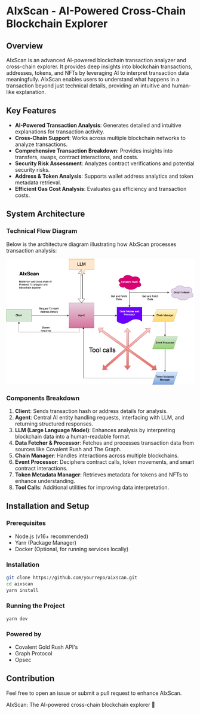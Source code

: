 # AIxScan - AI-Powered Cross-Chain Blockchain Explorer

## Overview
AIxScan is an advanced AI-powered blockchain transaction analyzer and cross-chain explorer. It provides deep insights into blockchain transactions, addresses, tokens, and NFTs by leveraging AI to interpret transaction data meaningfully. AIxScan enables users to understand what happens in a transaction beyond just technical details, providing an intuitive and human-like explanation.

## Key Features
- **AI-Powered Transaction Analysis**: Generates detailed and intuitive explanations for transaction activity.
- **Cross-Chain Support**: Works across multiple blockchain networks to analyze transactions.
- **Comprehensive Transaction Breakdown**: Provides insights into transfers, swaps, contract interactions, and costs.
- **Security Risk Assessment**: Analyzes contract verifications and potential security risks.
- **Address & Token Analysis**: Supports wallet address analytics and token metadata retrieval.
- **Efficient Gas Cost Analysis**: Evaluates gas efficiency and transaction costs.

## System Architecture
### Technical Flow Diagram
Below is the architecture diagram illustrating how AIxScan processes transaction analysis:

![AIxScan Architecture](./aixscan.png)

### Components Breakdown
1. **Client**: Sends transaction hash or address details for analysis.
2. **Agent**: Central AI entity handling requests, interfacing with LLM, and returning structured responses.
3. **LLM (Large Language Model)**: Enhances analysis by interpreting blockchain data into a human-readable format.
4. **Data Fetcher & Processor**: Fetches and processes transaction data from sources like Covalent Rush and The Graph.
5. **Chain Manager**: Handles interactions across multiple blockchains.
6. **Event Processor**: Deciphers contract calls, token movements, and smart contract interactions.
7. **Token Metadata Manager**: Retrieves metadata for tokens and NFTs to enhance understanding.
8. **Tool Calls**: Additional utilities for improving data interpretation.

## Installation and Setup
### Prerequisites
- Node.js (v16+ recommended)
- Yarn (Package Manager)
- Docker (Optional, for running services locally)

### Installation
```sh
git clone https://github.com/yourrepo/aixscan.git
cd aixscan
yarn install
```

### Running the Project
```sh
yarn dev
```

### Powered by 
- Covalent Gold Rush API's
- Graph Protocol
- Opsec

## Contribution
Feel free to open an issue or submit a pull request to enhance AIxScan.

AIxScan: The AI-powered cross-chain blockchain explorer 🚀

